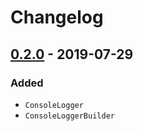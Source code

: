 # Changelog

## [0.2.0] - 2019-07-29
### Added
- `ConsoleLogger`
- `ConsoleLoggerBuilder`

[0.2.0]: https://github.com/qbit86/phlogopite/releases/tag/console-0.2.0
